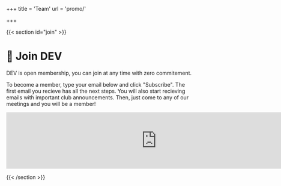 +++
title = 'Team'
url = 'promo/'

+++

{{< section id="join" >}}

# 🚀 Join DEV

DEV is open membership, you can join at any time with zero commitement.

To become a member, type your email below and click "Subscribe". The first email you recieve has all the next steps. You will also start recieving emails with important club announcements. Then, just come to any of our meetings and you will be a member!


<div class="center">
<iframe src="https://devosu.substack.com/embed" width="800" height="150" frameborder="0" scrolling="no"></iframe>
</div>

{{< /section >}}